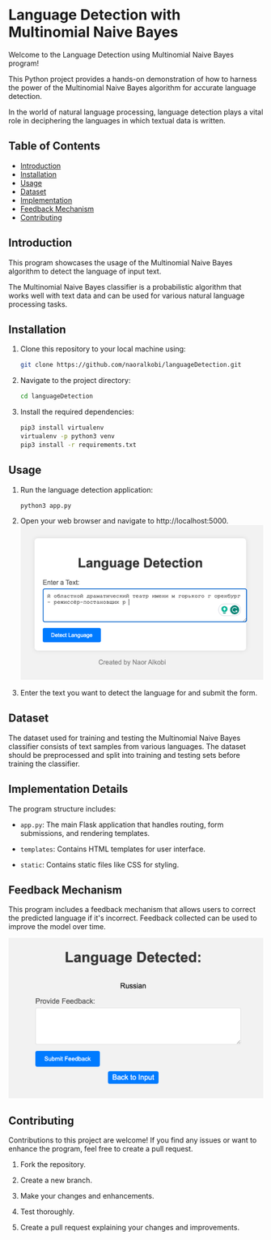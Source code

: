 
# Language Detection with Multinomial Naive Bayes

Welcome to the Language Detection using Multinomial Naive Bayes program! 

This Python project provides a hands-on demonstration of how to harness the power of the Multinomial Naive Bayes algorithm for accurate language detection. 

In the world of natural language processing, language detection plays a vital role in deciphering the languages in which textual data is written.
## Table of Contents

- [Introduction](#introduction)
- [Installation](#installation)
- [Usage](#usage)
- [Dataset](#dataset)
- [Implementation](#implementation)
- [Feedback Mechanism](#feedback-mechanism)
- [Contributing](#contributing)

## Introduction

This program showcases the usage of the Multinomial Naive Bayes algorithm to detect the language of input text. 

The Multinomial Naive Bayes classifier is a probabilistic algorithm that works well with text data and can be used for various natural language processing tasks.

## Installation

1. Clone this repository to your local machine using:

   ```bash
   git clone https://github.com/naoralkobi/languageDetection.git
   ```

2. Navigate to the project directory:

   ```bash
   cd languageDetection
   ```

3. Install the required dependencies:

   ```bash
   pip3 install virtualenv
   virtualenv -p python3 venv
   pip3 install -r requirements.txt
   ```

## Usage

1. Run the language detection application:

   ```bash
   python3 app.py
   ```

2. Open your web browser and navigate to http://localhost:5000.
   ![img.png](img.png)
3. Enter the text you want to detect the language for and submit the form.

## Dataset

The dataset used for training and testing the Multinomial Naive Bayes classifier consists of text samples from various languages. The dataset should be preprocessed and split into training and testing sets before training the classifier.

## Implementation Details

The program structure includes:

- `app.py`: The main Flask application that handles routing, form submissions, and rendering templates.

- `templates`: Contains HTML templates for user interface.

- `static`: Contains static files like CSS for styling.

## Feedback Mechanism

This program includes a feedback mechanism that allows users to correct the predicted language if it's incorrect. Feedback collected can be used to improve the model over time.

![img_1.png](img_1.png)

## Contributing

Contributions to this project are welcome! If you find any issues or want to enhance the program, feel free to create a pull request.

1. Fork the repository.

2. Create a new branch.

3. Make your changes and enhancements.

4. Test thoroughly.

5. Create a pull request explaining your changes and improvements.
